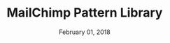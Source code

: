---
layout: post
date: February 01, 2018
title: MailChimp Pattern Library
company: MailChimp
link: http://ux.mailchimp.com/patterns
image: images/systems/mailchimp.jpg
description: The MailChimp Pattern Library is a byproduct of our move to a more responsive, nimble, and intuitive app.

---